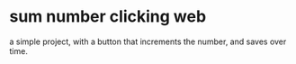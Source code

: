 # sum number clicking web

a simple project, with a button that increments the number, and saves over time.

